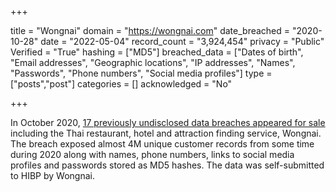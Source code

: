 +++

title = "Wongnai"
domain = "https://wongnai.com"
date_breached = "2020-10-28"
date = "2022-05-04"
record_count = "3,924,454"
privacy = "Public"
Verified = "True"
hashing = ["MD5"]
breached_data = ["Dates of birth", "Email addresses", "Geographic locations", "IP addresses", "Names", "Passwords", "Phone numbers", "Social media profiles"]
type = ["posts","post"]
categories = []
acknowledged = "No"


+++


In October 2020, <a href="https://www.bleepingcomputer.com/news/security/hacker-is-selling-34-million-user-records-stolen-from-17-companies/" target="_blank" rel="noopener">17 previously undisclosed data breaches appeared for sale</a> including the Thai restaurant, hotel and attraction finding service, Wongnai. The breach exposed almost 4M unique customer records from some time during 2020 along with names, phone numbers, links to social media profiles and passwords stored as MD5 hashes. The data was self-submitted to HIBP by Wongnai.

